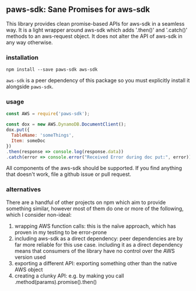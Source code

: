 ## paws-sdk: Sane Promises for aws-sdk

This library provides clean promise-based APIs for aws-sdk in a seamless way. It
is a light wrapper around aws-sdk which adds '.then()' and '.catch()' methods to
an aws-request object. It does not alter the API of aws-sdk in any way otherwise.

### installation

```
npm install --save paws-sdk aws-sdk
```

`aws-sdk` is a peer dependency of this package so you must explicitly install it
alongside `paws-sdk`.

### usage

```javascript
const AWS = require('paws-sdk');

const dox = new AWS.DynamoDB.DocumentClient();
dox.put({
  TableName: 'someThings',
  Item: someDoc
})
.then(response => console.log(response.data))
.catch(error => console.error("Received Error during doc put:", error));
```

All components of the aws-sdk should be supported. If you find anything that
doesn't work, file a github issue or pull request.

### alternatives

There are a handful of other projects on npm which aim to provide something similar,
however most of them do one or more of the following, which I consider non-ideal:

1. wrapping AWS function calls: this is the naïve approach, which has proven in my testing to be error-prone
2. including aws-sdk as a direct dependency: peer dependencies are by far more reliable for this use case. including it as a direct dependency means that consumers of the library have no control over the AWS version used
3. exporting a different API: exporting something other than the native AWS object
4. creating a clunky API: e.g. by making you call .method(params).promise().then()
